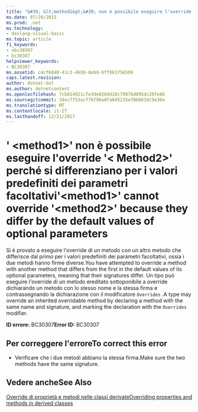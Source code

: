 ```yaml
---
title: "&#39; &lt;method1&gt;&#39; non è possibile eseguire l'override &#39;&lt; Method2&gt;&#39; perché si differenziano per i valori predefiniti dei parametri facoltativi"
ms.date: 07/20/2015
ms.prod: .net
ms.technology:
- devlang-visual-basic
ms.topic: article
f1_keywords:
- vbc30307
- bc30307
helpviewer_keywords:
- BC30307
ms.assetid: c4cf6040-41c3-4650-8eb9-bff063756599
caps.latest.revision: 
author: dotnet-bot
ms.author: dotnetcontent
ms.openlocfilehash: 7cb814921cfe3de0204d18c79876d095dc26fe86
ms.sourcegitcommit: 34ec7753acf76f90a0fa845235ef06663dc9e36e
ms.translationtype: MT
ms.contentlocale: it-IT
ms.lasthandoff: 12/21/2017
---
```

# <a name="39ltmethod1gt39-cannot-override-39ltmethod2gt39-because-they-differ-by-the-default-values-of-optional-parameters"></a><span data-ttu-id="d4f3d-102">&#39; &lt;method1&gt;&#39; non è possibile eseguire l'override &#39;&lt; Method2&gt;&#39; perché si differenziano per i valori predefiniti dei parametri facoltativi</span><span class="sxs-lookup"><span data-stu-id="d4f3d-102">&#39;&lt;method1&gt;&#39; cannot override &#39;&lt;method2&gt;&#39; because they differ by the default values of optional parameters</span></span>
<span data-ttu-id="d4f3d-103">Si è provato a eseguire l'override di un metodo con un altro metodo che differisce dal primo per i valori predefiniti dei parametri facoltativi, ossia i due metodi hanno firme diverse.</span><span class="sxs-lookup"><span data-stu-id="d4f3d-103">You have attempted to override a method with another method that differs from the first in the default values of its optional parameters, meaning that their signatures differ.</span></span> <span data-ttu-id="d4f3d-104">Un tipo può eseguire l'override di un metodo ereditato sottoponibile a override dichiarando un metodo con lo stesso nome e la stessa firma e contrassegnando la dichiarazione con il modificatore `Overrides` .</span><span class="sxs-lookup"><span data-stu-id="d4f3d-104">A type may override an inherited overridable method by declaring a method with the same name and signature, and marking the declaration with the `Overrides` modifier.</span></span>  
  
 <span data-ttu-id="d4f3d-105">**ID errore:** BC30307</span><span class="sxs-lookup"><span data-stu-id="d4f3d-105">**Error ID:** BC30307</span></span>  
  
## <a name="to-correct-this-error"></a><span data-ttu-id="d4f3d-106">Per correggere l'errore</span><span class="sxs-lookup"><span data-stu-id="d4f3d-106">To correct this error</span></span>  
  
-   <span data-ttu-id="d4f3d-107">Verificare che i due metodi abbiano la stessa firma.</span><span class="sxs-lookup"><span data-stu-id="d4f3d-107">Make sure the two methods have the same signature.</span></span>  
  
## <a name="see-also"></a><span data-ttu-id="d4f3d-108">Vedere anche</span><span class="sxs-lookup"><span data-stu-id="d4f3d-108">See Also</span></span>  
 [<span data-ttu-id="d4f3d-109">Override di proprietà e metodi nelle classi derivate</span><span class="sxs-lookup"><span data-stu-id="d4f3d-109">Overriding properties and methods in derived classes</span></span>](~/docs/visual-basic/programming-guide/language-features/objects-and-classes/inheritance-basics.md#overriding-properties-and-methods-in-derived-classes)  
 
